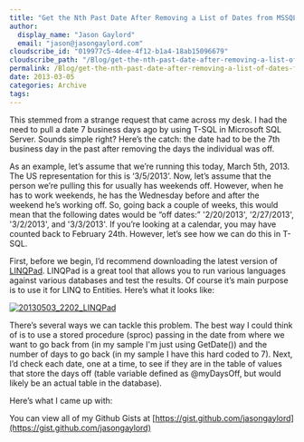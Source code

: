 ```yaml
---
title: "Get the Nth Past Date After Removing a List of Dates from MSSQL"
author: 
  display_name: "Jason Gaylord"
  email: "jason@jasongaylord.com"
cloudscribe_id: "019977c5-4dee-4f12-b1a4-18ab15096679"
cloudscribe_path: "/Blog/get-the-nth-past-date-after-removing-a-list-of-dates-from-mssql"
permalink: /Blog/get-the-nth-past-date-after-removing-a-list-of-dates-from-mssql
date: 2013-03-05
categories: Archive
tags: 
---
```


This stemmed from a strange request that came across my desk. I had the need to pull a date 7 business days ago by using T-SQL in Microsoft SQL Server. Sounds simple right? Here’s the catch: the date had to be the 7th business day in the past after removing the days the individual was off.

As an example, let’s assume that we’re running this today, March 5th, 2013. The US representation for this is ‘3/5/2013’. Now, let’s assume that the person we’re pulling this for usually has weekends off. However, when he has to work weekends, he has the Wednesday before and after the weekend he’s working off. So, going back a couple of weeks, this would mean that the following dates would be “off dates:” '2/20/2013', '2/27/2013', '3/2/2013', and '3/3/2013'. If you’re looking at a calendar, you may have counted back to February 24th. However, let’s see how we can do this in T-SQL.

First, before we begin, I’d recommend downloading the latest version of [LINQPad](http://jasong.us/YMpXib). LINQPad is a great tool that allows you to run various languages against various databases and test the results. Of course it’s main purpose is to use it for LINQ to Entities. Here’s what it looks like:

[![20130503_2202_LINQPad](/media/images/20130503_2202_linqpad-wlw.png "20130503_2202_LINQPad")](/media/images/20130503_2202_linqpad.png)

There’s several ways we can tackle this problem. The best way I could think of is to use a stored procedure (sproc) passing in the date from where we want to go back from (in my sample I'm just using GetDate()) and the number of days to go back (in my sample I have this hard coded to 7). Next, I’d check each date, one at a time, to see if they are in the table of values that store the days off (table variable defined as @myDaysOff, but would likely be an actual table in the database). 

Here’s what I came up with:

You can view all of my Github Gists at [https://gist.github.com/jasongaylord](https://gist.github.com/jasongaylord)
